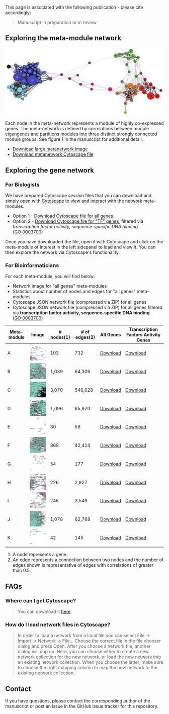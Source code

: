 This page is associated with the following publication - please cite accordingly:

> Manuscript in preparation or in review

## Exploring the meta-module network
![Meta-modules](images/metanetwork.png)

Each node in the meta-network represents a module of highly co-expressed genes.  The meta-network is defined by correlations between module eigengenes and partitions modules into three distinct strongly connected module groups. See figure 1 in the manuscript for additional detail.

* [Download large metanetwork image](https://github.com/c5creative/bct-network/raw/master/images/metanetwork.png)
* [Download metanetwork Cytoscape file](https://github.com/c5creative/bct-network/raw/master/BCDL-metanetwork.cys)

## Exploring the gene network

### For Biologists

We have prepared Cytoscape *session* files that you can download and simply open with [Cytoscape](http://www.cytoscape.org) to view and interact with the network meta-modules.

<ul>
  <li>Option 1 - <a class="button" href="https://github.com/c5creative/bct-network/raw/master/BCDL-GCN-all-genes.cys">Download Cytoscape file for all genes</a></li>
  <li>Option 2 - <a class="button" href="https://github.com/c5creative/bct-network/raw/master/BCDL-GCN-transcription-factors.cys">Download Cytoscape file for "TF" genes</a>, filtered via <em>transcription factor activity, sequence-specific DNA binding</em> (<a href="http://www.informatics.jax.org/vocab/gene_ontology/GO:0003700">GO:0003700</a>)</li>
</ul>
Once you have downloaded the file, open it with Cytoscape and click on the meta-module of interest in the left sidepanel to load and view it. You can then explore the network via Cytoscape's functionality.

### For Bioinformaticians

For each meta-module, you will find below:
* Network image for "all genes" meta-modules
* Statistics about number of nodes and edges for "all genes" meta-modules
* Cytoscape JSON network file (compressed via ZIP) for all genes
* Cytoscape JSON network file (compressed via ZIP) for all genes filtered via **transcription factor activity, sequence-specific DNA binding** ([GO:0003700](http://www.informatics.jax.org/vocab/gene_ontology/GO:0003700))
  

| Meta-module | Image | # nodes(1) | # of edges(2) | All Genes | Transcription Factors Activity Genes |
| --- | --- | --- |  --- |  ---  | ---  |
| A | [![Meta-module A](images/metamodule-A_crop_resize.jpg)](images/metamodule-A.png) | 103 | 732 |         [Download](https://github.com/c5creative/bct-network/raw/master/cyjs/metamodule-A_filterlevel-any.zip) | [Download](https://github.com/c5creative/bct-network/raw/master/cyjs/metamodule-A_filterlevel-any_tfOnly.zip) |
| B | [![Meta-module B](images/metamodule-B_crop_resize.jpg)](images/metamodule-B.png) | 1,039| 64,306|      [Download](https://github.com/c5creative/bct-network/raw/master/cyjs/metamodule-B_filterlevel-any.zip) | [Download](https://github.com/c5creative/bct-network/raw/master/cyjs/metamodule-B_filterlevel-any_tfOnly.zip) |
| C | [![Meta-module C](images/metamodule-C_crop_resize.jpg)](images/metamodule-C.png) | 3,070 | 546,028 |   [Download](https://github.com/c5creative/bct-network/raw/master/cyjs/metamodule-C_filterlevel-any.zip) | [Download](https://github.com/c5creative/bct-network/raw/master/cyjs/metamodule-C_filterlevel-any_tfOnly.zip) |
| D | [![Meta-module D](images/metamodule-D_crop_resize.jpg)](images/metamodule-D.png) | 1,096 | 65,970 |    [Download](https://github.com/c5creative/bct-network/raw/master/cyjs/metamodule-D_filterlevel-any.zip) | [Download](https://github.com/c5creative/bct-network/raw/master/cyjs/metamodule-D_filterlevel-any_tfOnly.zip) |
| E | [![Meta-module E](images/metamodule-E_crop_resize.jpg)](images/metamodule-E.png) | 30 | 56 |           [Download](https://github.com/c5creative/bct-network/raw/master/cyjs/metamodule-E_filterlevel-any.zip) | [Download](https://github.com/c5creative/bct-network/raw/master/cyjs/metamodule-E_filterlevel-any_tfOnly.zip) |
| F | [![Meta-module F](images/metamodule-F_crop_resize.jpg)](images/metamodule-F.png) | 869 | 42,414 |      [Download](https://github.com/c5creative/bct-network/raw/master/cyjs/metamodule-F_filterlevel-any.zip) | [Download](https://github.com/c5creative/bct-network/raw/master/cyjs/metamodule-F_filterlevel-any_tfOnly.zip) |
| G | [![Meta-module G](images/metamodule-G_crop_resize.jpg)](images/metamodule-G.png) | 54 | 177 |          [Download](https://github.com/c5creative/bct-network/raw/master/cyjs/metamodule-G_filterlevel-any.zip) | [Download](https://github.com/c5creative/bct-network/raw/master/cyjs/metamodule-G_filterlevel-any_tfOnly.zip) |
| H | [![Meta-module H](images/metamodule-H_crop_resize.jpg)](images/metamodule-H.png) | 226 | 2,927 |       [Download](https://github.com/c5creative/bct-network/raw/master/cyjs/metamodule-H_filterlevel-any.zip) | [Download](https://github.com/c5creative/bct-network/raw/master/cyjs/metamodule-H_filterlevel-any_tfOnly.zip) |
| I | [![Meta-module I](images/metamodule-I_crop_resize.jpg)](images/metamodule-I.png) | 246 | 3,549 |       [Download](https://github.com/c5creative/bct-network/raw/master/cyjs/metamodule-I_filterlevel-any.zip) | [Download](https://github.com/c5creative/bct-network/raw/master/cyjs/metamodule-I_filterlevel-any_tfOnly.zip) |
| J | [![Meta-module J](images/metamodule-J_crop_resize.jpg)](images/metamodule-J.png) | 1,078 | 62,768 |    [Download](https://github.com/c5creative/bct-network/raw/master/cyjs/metamodule-J_filterlevel-any.zip) | [Download](https://github.com/c5creative/bct-network/raw/master/cyjs/metamodule-J_filterlevel-any_tfOnly.zip) |
| K | [![Meta-module K](images/metamodule-K_crop_resize.jpg)](images/metamodule-K.png) | 42 | 145 |          [Download](https://github.com/c5creative/bct-network/raw/master/cyjs/metamodule-K_filterlevel-any.zip) | [Download](https://github.com/c5creative/bct-network/raw/master/cyjs/metamodule-K_filterlevel-any_tfOnly.zip) |

1. A node represents a gene.
2. An edge represents a connection between two nodes and the number of edges shown is representative of edges with correlations of greater than 0.5.


## FAQs

### Where can I get Cytoscape?
> You can download it [here](http://www.cytoscape.org/).

### How do I load network files in Cytoscape?
> In order to load a network from a local file you can select File → Import → Network → File... Choose the correct file in the file chooser dialog and press Open. After you choose a network file, another dialog will pop up. Here, you can choose either to create a new network collection for the new network, or load the new network into an existing network collection. When you choose the latter, make sure to choose the right mapping column to map the new network to the existing network collection.

## Contact

If you have questions, please contact the corresponding author of the manuscript or post an issue in the GitHub issue tracker for this repository.
